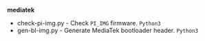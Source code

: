 __mediatek__
  * check-pi-img.py - Check `PI_IMG` firmware. `Python3`
  * gen-bl-img.py - Generate MediaTek bootloader header. `Python3`
